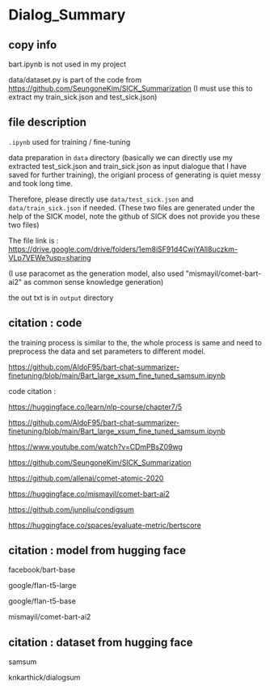 # Dialog_Summary

## copy info
bart.ipynb is not used in my project

data/dataset.py is part of the code from  https://github.com/SeungoneKim/SICK_Summarization 
(I must use this to extract my train_sick.json and test_sick.json) 

## file description
`.ipynb` used for training / fine-tuning 

data preparation in `data` directory (basically we can directly use my extracted test_sick.json and train_sick.json as input dialogue that I have saved for further training), the origianl process of generating is quiet messy and took long time.

Therefore, please directly use `data/test_sick.json` and `data/train_sick.json` if needed. (These two files are generated under the help of the SICK model, note the github of SICK does not provide you these two files)

The file link is : https://drive.google.com/drive/folders/1em8iSF91d4CwjYAll8uczkm-VLp7VEWe?usp=sharing

(I use paracomet as the generation model, also used "mismayil/comet-bart-ai2" as common sense knowledge generation)

the out txt is in `output` directory

## citation : code

the training process is similar to the, the whole process is same and need to preprocess the data and set parameters to different model.

https://github.com/AldoF95/bart-chat-summarizer-finetuning/blob/main/Bart_large_xsum_fine_tuned_samsum.ipynb

code citation : 

https://huggingface.co/learn/nlp-course/chapter7/5

https://github.com/AldoF95/bart-chat-summarizer-finetuning/blob/main/Bart_large_xsum_fine_tuned_samsum.ipynb

https://www.youtube.com/watch?v=CDmPBsZ09wg

https://github.com/SeungoneKim/SICK_Summarization

https://github.com/allenai/comet-atomic-2020

https://huggingface.co/mismayil/comet-bart-ai2

https://github.com/junpliu/condigsum

https://huggingface.co/spaces/evaluate-metric/bertscore

## citation : model from hugging face
facebook/bart-base

google/flan-t5-large

google/flan-t5-base

mismayil/comet-bart-ai2

## citation : dataset from hugging face
samsum

knkarthick/dialogsum